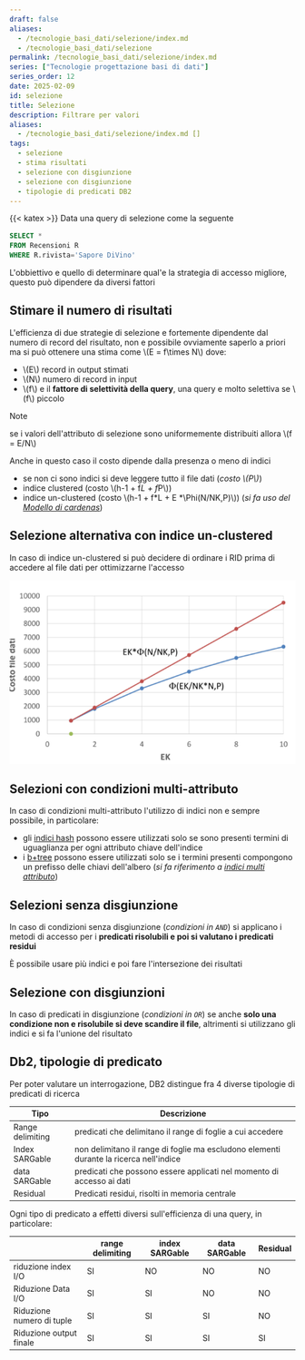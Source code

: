 ```yaml
---
draft: false
aliases:
  - /tecnologie_basi_dati/selezione/index.md
  - /tecnologie_basi_dati/selezione
permalink: /tecnologie_basi_dati/selezione/index.md
series: ["Tecnologie progettazione basi di dati"]
series_order: 12
date: 2025-02-09
id: selezione
title: Selezione
description: Filtrare per valori
aliases:
  - /tecnologie_basi_dati/selezione/index.md []
tags:
  - selezione
  - stima risultati
  - selezione con disgiunzione
  - selezione con disgiunzione
  - tipologie di predicati DB2
---
```


{{< katex >}}
Data una query di selezione come la seguente

```sql
SELECT *
FROM Recensioni R
WHERE R.rivista='Sapore DiVino'
```

L'obbiettivo e quello di determinare qual'e la strategia di accesso migliore, questo può dipendere da diversi fattori

## Stimare il numero di risultati

L'efficienza di due strategie di selezione e fortemente dipendente dal numero di record del risultato, non e possibile ovviamente saperlo a priori ma si può ottenere una stima come \\(E = f\times N\\) dove:

- \\(E\\) record in output stimati
- \\(N\\) numero di record in input
- \\(f\\) e il **fattore di selettività della query**, una query e molto selettiva se \\(f\\) piccolo

> [!NOTE]
> se i valori dell'attributo di selezione sono uniformemente distribuiti allora \\(f = E/N\\)

Anche in questo caso il costo dipende dalla presenza o meno di indici

- se non ci sono indici si deve leggere tutto il file dati (*costo \\(P\\)*)
- indice clustered (costo \\(h-1 + f*L + f*P\\))
- indice un-clustered (costo \\(h-1 + f*L + E *\Phi(N/NK,P)\\)) (*si fa uso del [Modello di cardenas](/tecnologie_basi_dati/b+tree#modello-di-cardenas)*)

## Selezione alternativa con indice un-clustered

In caso di indice un-clustered si può decidere di ordinare i RID prima di accedere al file dati per ottimizzarne l'accesso

![](selezione_indice_unclustered.png)

## Selezioni con condizioni multi-attributo

In caso di condizioni multi-attributo l'utilizzo di indici non e sempre possibile, in particolare:

- gli [indici hash](/tecnologie_basi_dati/indici_hash) possono essere utilizzati solo se sono presenti termini di uguaglianza per ogni attributo chiave dell'indice
- i [b+tree](/tecnologie_basi_dati/b+tree) possono essere utilizzati solo se i termini presenti compongono un prefisso delle chiavi dell'albero (*si fa riferimento a [indici multi attributo](/tecnologie_basi_dati/b+tree#ricerche-multi-attributo)*)

## Selezioni senza disgiunzione

In caso di condizioni senza disgiunzione (*condizioni in `AND`*)  si applicano i metodi di accesso per i **predicati risolubili e poi si valutano i predicati residui**

È possibile usare più indici e poi fare l'intersezione dei risultati

## Selezione con disgiunzioni

In caso di predicati in disgiunzione (*condizioni in `OR`*) se anche **solo una condizione non e risolubile si deve scandire il file**, altrimenti si utilizzano gli indici e si fa l'unione del risultato

## Db2, tipologie di predicato

Per poter valutare un interrogazione, DB2 distingue fra 4 diverse tipologie di predicati di ricerca

| Tipo             | Descrizione                                                                            |
| ---------------- | -------------------------------------------------------------------------------------- |
| Range delimiting | predicati che delimitano il range di foglie a cui accedere                             |
| Index SARGable   | non delimitano il range di foglie ma escludono elementi durante la ricerca nell'indice |
| data SARGable    | predicati che possono essere applicati nel momento di accesso ai dati                  |
| Residual         | Predicati residui, risolti in memoria centrale                                         |

Ogni tipo di predicato a effetti diversi sull'efficienza di una query, in particolare:

|                           | range delimiting | index SARGable | data SARGable | Residual |
| ------------------------- | ---------------- | -------------- | ------------- | -------- |
| riduzione index I/O       | SI               | NO             | NO            | NO       |
| Riduzione Data I/O        | SI               | SI             | NO            | NO       |
| Riduzione numero di tuple | SI               | SI             | SI            | NO       |
| Riduzione output finale   | SI               | SI             | SI            | SI       |

